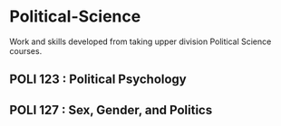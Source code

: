 # Political-Science
Work and skills developed from taking upper division Political Science courses. 
## POLI 123 : Political Psychology 
## POLI 127 : Sex, Gender, and Politics
